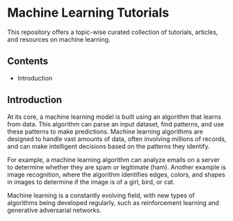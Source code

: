 # Machine Learning Tutorials
This repository offers a topic-wise curated collection of tutorials, articles, and resources on machine learning.

## Contents
- Introduction

## Introduction
At its core, a machine learning model is built using an algorithm that learns from data. This algorithm can parse an input dataset, find patterns, and use these patterns to make predictions. Machine learning algorithms are designed to handle vast amounts of data, often involving millions of records, and can make intelligent decisions based on the patterns they identify.

For example, a machine learning algorithm can analyze emails on a server to determine whether they are spam or legitimate (ham). Another example is image recognition, where the algorithm identifies edges, colors, and shapes in images to determine if the image is of a girl, bird, or cat.

Machine learning is a constantly evolving field, with new types of algorithms being developed regularly, such as reinforcement learning and generative adversarial networks.
